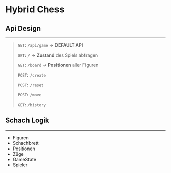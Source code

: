 # Hybrid Chess

## Api Design
___

> `GET`__:__ `/api/game` &rarr; __DEFAULT API__
>
> `GET`__:__ `/`  &rarr; __Zustand__ des Spiels abfragen
>
> `GET`__:__ `/board` &rarr; __Positionen__ aller Figuren
> 
> `POST`__:__ `/create`
> 
> `POST`__:__ `/reset`
> 
> `POST`__:__ `/move`
> 
> `GET`__:__ `/history`

## Schach Logik
___

* Figuren
* Schachbrett
* Positionen
* Züge
* GameState
* Spieler
